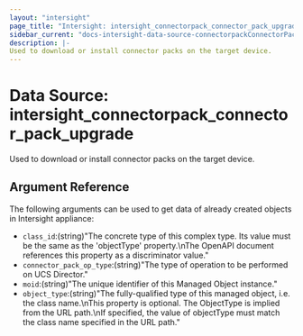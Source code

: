 ```yaml
---
layout: "intersight"
page_title: "Intersight: intersight_connectorpack_connector_pack_upgrade"
sidebar_current: "docs-intersight-data-source-connectorpackConnectorPackUpgrade"
description: |-
Used to download or install connector packs on the target device.
---
```


# Data Source: intersight_connectorpack_connector_pack_upgrade
Used to download or install connector packs on the target device.
## Argument Reference
The following arguments can be used to get data of already created objects in Intersight appliance:
* `class_id`:(string)"The concrete type of this complex type. Its value must be the same as the 'objectType' property.\nThe OpenAPI document references this property as a discriminator value."
* `connector_pack_op_type`:(string)"The type of operation to be performed on UCS Director."
* `moid`:(string)"The unique identifier of this Managed Object instance."
* `object_type`:(string)"The fully-qualified type of this managed object, i.e. the class name.\nThis property is optional. The ObjectType is implied from the URL path.\nIf specified, the value of objectType must match the class name specified in the URL path."
